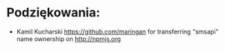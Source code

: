 # Podziękowania:

* Kamil Kucharski https://github.com/maringan for transferring "smsapi" name ownership on http://npmjs.org
